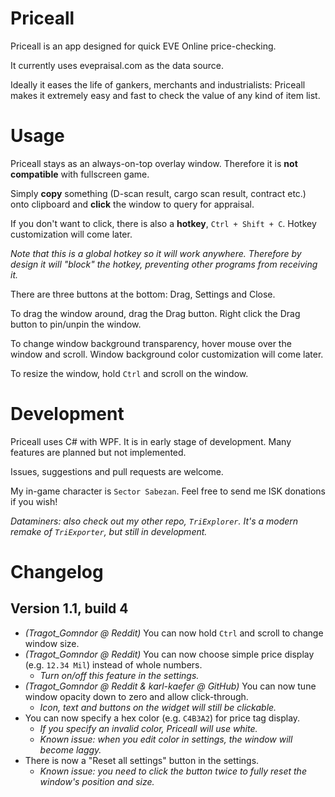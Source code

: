 # Priceall
Priceall is an app designed for quick EVE Online price-checking.

It currently uses evepraisal.com as the data source.

Ideally it eases the life of gankers, merchants and industrialists: Priceall makes it extremely easy and fast to check the value of any kind of item list.

# Usage
Priceall stays as an always-on-top overlay window. Therefore it is **not compatible** with fullscreen game.

Simply **copy** something (D-scan result, cargo scan result, contract etc.) onto clipboard and **click** the window to query for appraisal.

If you don't want to click, there is also a **hotkey**, `Ctrl + Shift + C`. Hotkey customization will come later.

*Note that this is a global hotkey so it will work anywhere. Therefore by design it will "block" the hotkey, preventing other programs from receiving it.*

There are three buttons at the bottom: Drag, Settings and Close.

To drag the window around, drag the Drag button. Right click the Drag button to pin/unpin the window.

To change window background transparency, hover mouse over the window and scroll. Window background color customization will come later.

To resize the window, hold `Ctrl` and scroll on the window.

# Development
Priceall uses C# with WPF. It is in early stage of development. Many features are planned but not implemented.

Issues, suggestions and pull requests are welcome.

My in-game character is `Sector Sabezan`. Feel free to send me ISK donations if you wish!

*Dataminers: also check out my other repo, `TriExplorer`. It's a modern remake of `TriExporter`, but still in development.*

# Changelog
## Version 1.1, build 4
- *(Tragot_Gomndor @ Reddit)* You can now hold `Ctrl` and scroll to change window size.
- *(Tragot_Gomndor @ Reddit)* You can now choose simple price display (e.g. `12.34 Mil`) instead of whole numbers.
    - *Turn on/off this feature in the settings.*
- *(Tragot_Gomndor @ Reddit & karl-kaefer @ GitHub)* You can now tune window opacity down to zero and allow click-through.
    - *Icon, text and buttons on the widget will still be clickable.*
- You can now specify a hex color (e.g. `C4B3A2`) for price tag display.
    - *If you specify an invalid color, Priceall will use white.*
    - *Known issue: when you edit color in settings, the window will become laggy.*
- There is now a "Reset all settings" button in the settings.
    - *Known issue: you need to click the button twice to fully reset the window's position and size.*
